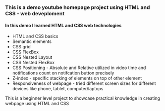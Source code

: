 ### This is a demo youtube homepage project using HTML and CSS - web deveploment

#### In this demo I learned HTML and CSS web technologies

- HTML and CSS basics
- Semantic elements
- CSS grid
- CSS FlexBox
- CSS Nested Layout
- CSS Nested FlexBox
- CSS Positioning - Absolute and Relative utilized in video time and notifications count on notifcation button precisely
- Z-index - specific stacking of elements on top of other element
- Responsiveness of webpage - tried different screen sizes for different devices like phone, tablet, computer/laptops

This is a beginner level project to showcase practical knowledge in creating webpage using HTML and CSS
